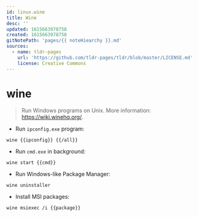 ```yaml
---
id: linux.wine
title: Wine
desc: ''
updated: 1615663978758
created: 1615663978758
gitNotePath: 'pages/{{ noteHiearchy }}.md'
sources:
  - name: tldr-pages
    url: 'https://github.com/tldr-pages/tldr/blob/master/LICENSE.md'
    license: Creative Commons
---
```

# wine

> Run Windows programs on Unix.
> More information: <https://wiki.winehq.org/>.

- Run `ipconfig.exe` program:

`wine {{ipconfig}} {{/all}}`

- Run `cmd.exe` in background:

`wine start {{cmd}}`

- Run Windows-like Package Manager:

`wine uninstaller`

- Install MSI packages:

`wine msiexec /i {{package}}`

